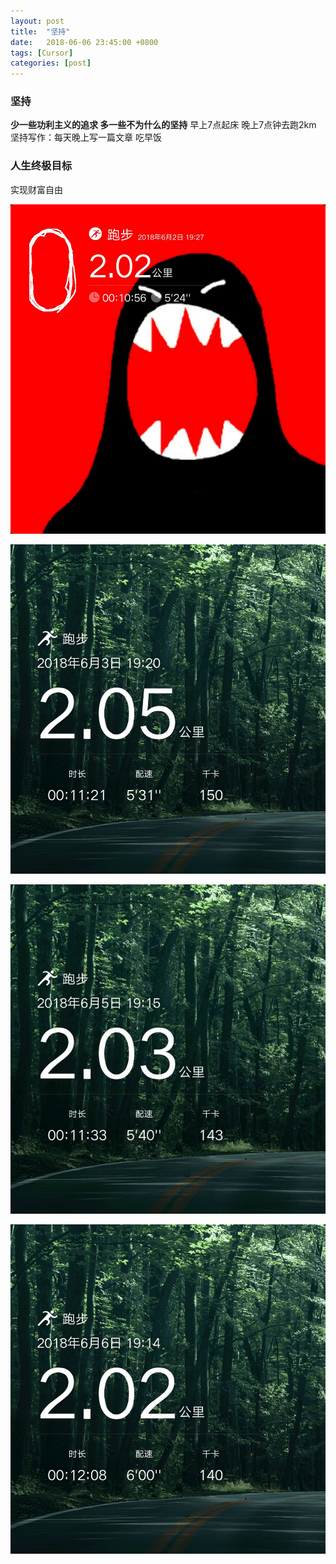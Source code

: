 ```yaml
---
layout: post
title:  "坚持"
date:   2018-06-06 23:45:00 +0800
tags: [Cursor]
categories: [post]
---
```


### 坚持
**少一些功利主义的追求 多一些不为什么的坚持**
    早上7点起床
    晚上7点钟去跑2km
    坚持写作：每天晚上写一篇文章
    吃早饭

### 人生终极目标
实现财富自由


![enter image description here](https://github.com/Codeniu/Codeniu.github.io/raw/master/images/run1.png)

![enter image description here](https://github.com/Codeniu/Codeniu.github.io/raw/master/images/run2.png)

![enter image description here](https://github.com/Codeniu/Codeniu.github.io/raw/master/images/run3.png)

![enter image description here](https://github.com/Codeniu/Codeniu.github.io/raw/master/images/run4.png)